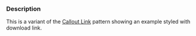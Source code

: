 ### Description
This is a variant of the [Callout Link](./?p=molecules-callout-link) pattern showing an example styled with download link.
